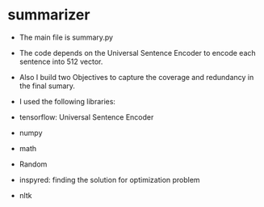 # summarizer
* The main file is summary.py

* The code depends on the Universal Sentence Encoder to encode each sentence into 512 vector.
* Also I build two Objectives to capture the coverage and redundancy in the final sumary.
* I used the following libraries:
* tensorflow: Universal Sentence Encoder
* numpy
* math 
* Random
* inspyred: finding the solution for optimization problem
* nltk



